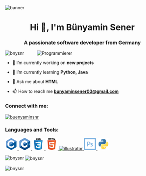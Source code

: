 <img src="https://1.bp.blogspot.com/-7A4WynwLsMw/XbBpCXG8fHI/AAAAAAAAMt4/uOa1bpLskYgrwGbllhSu2SDj_Mig8SXJQCLcBGAsYHQ/s1600/2000_600px.gif" alt="banner">
<h1 align="center">Hi 👋, I'm Bünyamin Sener</h1>
<h3 align="center">A passionate software developer from Germany</h3>
<img src="https://media.tenor.com/flflC6GFzO8AAAAd/sultan-alrefaei-programmer.gif" alt="Programmierer" img align="right" width="400">


<p align="left"> <img src="https://komarev.com/ghpvc/?username=bnysnr&label=Profile%20views&color=0e75b6&style=flat" alt="bnysnr" /> </p>

- 🔭 I’m currently working on **new projects**

- 🌱 I’m currently learning **Python, Java**

- 💬 Ask me about **HTML**

- 📫 How to reach me **bunyaminsener03@gmail.com**

<h3 align="left">Connect with me:</h3>
<p align="left">
<a href="https://instagram.com/buenyaminsnr" target="blank"><img align="center" src="https://raw.githubusercontent.com/rahuldkjain/github-profile-readme-generator/master/src/images/icons/Social/instagram.svg" alt="buenyaminsnr" height="30" width="40" /></a>
</p>

<h3 align="left">Languages and Tools:</h3>
<p align="left"> <a href="https://www.cprogramming.com/" target="_blank" rel="noreferrer"> <img src="https://raw.githubusercontent.com/devicons/devicon/master/icons/c/c-original.svg" alt="c" width="40" height="40"/> </a> <a href="https://www.w3schools.com/cpp/" target="_blank" rel="noreferrer"> <img src="https://raw.githubusercontent.com/devicons/devicon/master/icons/cplusplus/cplusplus-original.svg" alt="cplusplus" width="40" height="40"/> </a> <a href="https://www.w3schools.com/css/" target="_blank" rel="noreferrer"> <img src="https://raw.githubusercontent.com/devicons/devicon/master/icons/css3/css3-original-wordmark.svg" alt="css3" width="40" height="40"/> </a> <a href="https://www.w3.org/html/" target="_blank" rel="noreferrer"> <img src="https://raw.githubusercontent.com/devicons/devicon/master/icons/html5/html5-original-wordmark.svg" alt="html5" width="40" height="40"/> </a> <a href="https://www.adobe.com/in/products/illustrator.html" target="_blank" rel="noreferrer"> <img src="https://www.vectorlogo.zone/logos/adobe_illustrator/adobe_illustrator-icon.svg" alt="illustrator" width="40" height="40"/> </a> <a href="https://www.photoshop.com/en" target="_blank" rel="noreferrer"> <img src="https://raw.githubusercontent.com/devicons/devicon/master/icons/photoshop/photoshop-line.svg" alt="photoshop" width="40" height="40"/> </a> <a href="https://www.python.org" target="_blank" rel="noreferrer"> <img src="https://raw.githubusercontent.com/devicons/devicon/master/icons/python/python-original.svg" alt="python" width="40" height="40"/> </a> </p>

<p><img align="left" src="https://github-readme-stats.vercel.app/api/top-langs?username=bnysnr&show_icons=true&locale=en&layout=compact" alt="bnysnr" /></p>

<p>&nbsp;<img align="center" src="https://github-readme-stats.vercel.app/api?username=bnysnr&show_icons=true&locale=en" alt="bnysnr" /></p>

<p><img align="center" src="https://github-readme-streak-stats.herokuapp.com/?user=bnysnr&" alt="bnysnr" /></p>
